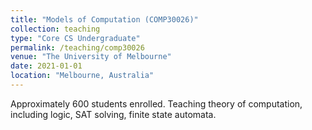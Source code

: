 ```yaml
---
title: "Models of Computation (COMP30026)"
collection: teaching
type: "Core CS Undergraduate"
permalink: /teaching/comp30026
venue: "The University of Melbourne"
date: 2021-01-01
location: "Melbourne, Australia"
---
```


Approximately 600 students enrolled. Teaching theory of computation, including logic, SAT solving, finite state automata.
